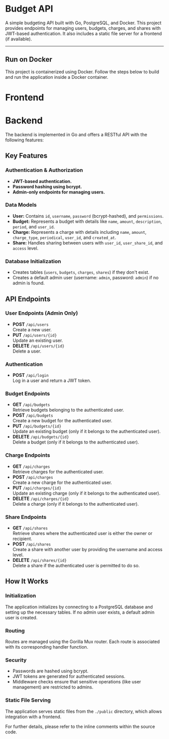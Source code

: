 # Budget API

A simple budgeting API built with Go, PostgreSQL, and Docker. This project provides endpoints for managing users, budgets, charges, and shares with JWT-based authentication. It also includes a static file server for a frontend (if available).

---

## Run on Docker

This project is containerized using Docker. Follow the steps below to build and run the application inside a Docker container.

# Frontend

# Backend

The backend is implemented in Go and offers a RESTful API with the following features:

## Key Features

### Authentication & Authorization
- **JWT-based authentication.**
- **Password hashing using bcrypt.**
- **Admin-only endpoints for managing users.**

### Data Models
- **User:** Contains `id`, `username`, `password` (bcrypt-hashed), and `permissions`.
- **Budget:** Represents a budget with details like `name`, `amount`, `description`, `period`, and `user_id`.
- **Charge:** Represents a charge with details including `name`, `amount`, `charge_type`, `periodical`, `user_id`, and `created_at`.
- **Share:** Handles sharing between users with `user_id`, `user_share_id`, and `access` level.

### Database Initialization
- Creates tables (`users`, `budgets`, `charges`, `shares`) if they don't exist.
- Creates a default admin user (username: `admin`, password: `admin`) if no admin is found.

## API Endpoints

### User Endpoints (Admin Only)
- **POST** `/api/users`  
  Create a new user.
- **PUT** `/api/users/{id}`  
  Update an existing user.
- **DELETE** `/api/users/{id}`  
  Delete a user.

### Authentication
- **POST** `/api/login`  
  Log in a user and return a JWT token.

### Budget Endpoints
- **GET** `/api/budgets`  
  Retrieve budgets belonging to the authenticated user.
- **POST** `/api/budgets`  
  Create a new budget for the authenticated user.
- **PUT** `/api/budgets/{id}`  
  Update an existing budget (only if it belongs to the authenticated user).
- **DELETE** `/api/budgets/{id}`  
  Delete a budget (only if it belongs to the authenticated user).

### Charge Endpoints
- **GET** `/api/charges`  
  Retrieve charges for the authenticated user.
- **POST** `/api/charges`  
  Create a new charge for the authenticated user.
- **PUT** `/api/charges/{id}`  
  Update an existing charge (only if it belongs to the authenticated user).
- **DELETE** `/api/charges/{id}`  
  Delete a charge (only if it belongs to the authenticated user).

### Share Endpoints
- **GET** `/api/shares`  
  Retrieve shares where the authenticated user is either the owner or recipient.
- **POST** `/api/shares`  
  Create a share with another user by providing the username and access level.
- **DELETE** `/api/shares/{id}`  
  Delete a share if the authenticated user is permitted to do so.

## How It Works

### Initialization
The application initializes by connecting to a PostgreSQL database and setting up the necessary tables. If no admin user exists, a default admin user is created.

### Routing
Routes are managed using the Gorilla Mux router. Each route is associated with its corresponding handler function.

### Security
- Passwords are hashed using bcrypt.
- JWT tokens are generated for authenticated sessions.
- Middleware checks ensure that sensitive operations (like user management) are restricted to admins.

### Static File Serving
The application serves static files from the `./public` directory, which allows integration with a frontend.

For further details, please refer to the inline comments within the source code.
